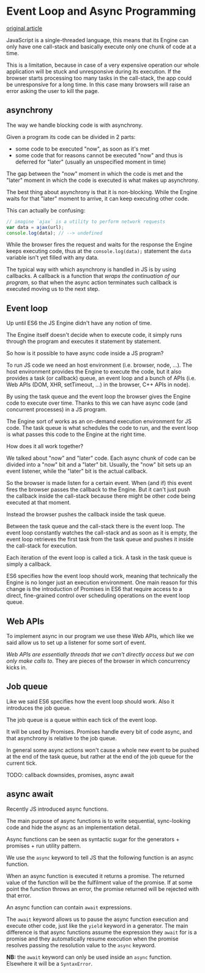 # Event Loop and Async Programming

[original article](https://blog.sessionstack.com/how-javascript-works-event-loop-and-the-rise-of-async-programming-5-ways-to-better-coding-with-2f077c4438b5)

JavaScript is a single-threaded language, this means that its Engine can only have one call-stack and basically execute only one chunk of code at a time.

This is a limitation, because in case of a very expensive operation our whole application will be stuck and unresponsive during its execution.
If the browser starts processing too many tasks in the call-stack, the app could be unresponsive for a long time. In this case many browsers will raise an error asking the user to kill the page.

## asynchrony

The way we handle blocking code is with asynchrony.

Given a program its code can be divided in 2 parts:
- some code to be executed "now", as soon as it's met
- some code that for reasons cannot be executed "now" and thus is deferred for "later" (usually an unspecified moment in time)

The gap between the "now" moment in which the code is met and the "later" moment in which the code is executed is what makes up asynchrony.

The best thing about asynchrony is that it is non-blocking.
While the Engine waits for that "later" moment to arrive, it can keep executing other code.

This can actually be confusing:
```js
// imagine `ajax` is a utility to perform network requests
var data = ajax(url);
console.log(data); // --> undefined
```
While the browser fires the request and waits for the response the Engine keeps executing code, thus at the `console.log(data);` statement the `data` variable isn't yet filled with any data.

The typical way with which asynchrony is handled in JS is by using callbacks.
A callback is a function that *wraps the continuation of our program*, so that when the async action terminates such callback is executed moving us to the next step.

## Event loop

Up until ES6 the JS Engine didn't have any notion of time.

The Engine itself doesn't decide when to execute code, it simply runs through the program and executes it statement by statement.

So how is it possible to have async code inside a JS program?

To run JS code we need an host environment (i.e. browser, node, ...).
The host environment provides the Engine to execute the code, but it also provides a task (or callback) queue, an event loop and a bunch of APIs (i.e. Web APIs (DOM, XHR, setTimeout, ...) in the browser, C++ APIs in node).

By using the task queue and the event loop the browser gives the Engine code to execute over time. Thanks to this we can have async code (and concurrent processes) in a JS program.

The Engine sort of works as an on-demand execution environment for JS code.
The task queue is what schedules the code to run, and the event loop is what passes this code to the Engine at the right time.

How does it all work together?

We talked about "now" and "later" code.
Each async chunk of code can be divided into a "now" bit and a "later" bit.
Usually, the "now" bit sets up an event listener, while the "later" bit is the actual callback.

So the browser is made listen for a certain event.
When (and if) this event fires the browser passes the callback to the Engine.
But it can't just push the callback inside the call-stack because there might be other code being executed at that moment.

Instead the browser pushes the callback inside the task queue.

Between the task queue and the call-stack there is the event loop.
The event loop constantly watches the call-stack and as soon as it is empty, the event loop retrieves the first task from the task queue and pushes it inside the call-stack for execution.

Each iteration of the event loop is called a tick.
A task in the task queue is simply a callback.

ES6 specifies how the event loop should work, meaning that technically the Engine is no longer just an execution environment. One main reason for this change is the introduction of Promises in ES6 that require access to a direct, fine-grained control over scheduling operations on the event loop queue.

## Web APIs

To implement async in our program we use these Web APIs, which like we said allow us to set up a listener for some sort of event.

*Web APIs are essentially threads that we can't directly access but we can only make calls to.*
They are pieces of the browser in which concurrency kicks in.

## Job queue

Like we said ES6 specifies how the event loop should work.
Also it introduces the job queue.

The job queue is a queue within each tick of the event loop.

It will be used by Promises.
Promises handle every bit of code async, and that asynchrony is relative to the job queue.

In general some async actions won't cause a whole new event to be pushed at the end of the task queue, but rather at the end of the job queue for the current tick.

TODO: callback downsides, promises, async await

## async await

Recently JS introduced async functions.

The main purpose of async functions is to write sequential, sync-looking code and hide the async as an implementation detail.

Async functions can be seen as syntactic sugar for the generators + promises + run utility pattern.

We use the `async` keyword to tell JS that the following function is an async function.

When an async function is executed it returns a promise.
The returned value of the function will be the fulfilment value of the promise.
If at some point the function throws an error, the promise returned will be rejected with that error.

An async function can contain `await` expressions.

The `await` keyword allows us to pause the async function execution and execute other code, just like the `yield` keyword in a generator.
The main difference is that async functions assume the expression they `await` for is a promise and they automatically resume execution when the promise resolves passing the resolution value to the `async` keyword.

**NB:** the `await` keyword can only be used inside an `async` function. Elsewhere it will be a `SyntaxError`.
